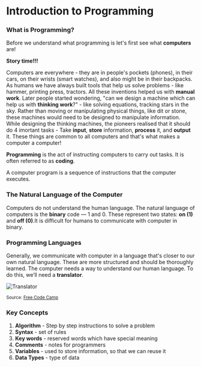 # Introduction to Programming

### What is Programming? 

Before we understand what programming is let's first see what **computers** are!

**Story time!!!**

Computers are everywhere - they are in people's pockets (phones), in their cars, on their wrists (smart watches), and also might be in their backpacks. 
As humans we have always built tools that help us solve problems - like hammer, printing press, tractors. All these inventions helped us with **manual work**. Later people started wondering, "can we design a machine which can help us with **thinking work**?" - like solving equations, tracking stars in the sky. Rather than moving or manipulating physical things, like dit or stone, these machines would need to be designed to manipulate information. While designing the thinking machines, the pioneers realised that it should do 4 imortant tasks - Take **input**, **store** information, **process** it, and **output** it. These things are common to all computers and that's what makes a computer a computer!

**Programming** is the act of instructing computers to carry out tasks. It is often referred to as **coding**.

A computer program is a sequence of instructions that the computer executes.

### The Natural Language of the Computer 
Computers do not understand the human language. The natural language of computers is the **binary** code — 1 and 0. These represent two states: **on (1)** and **off (0)**.It is difficult for humans to communicate with computer in binary.

### Programming Languages
Generally, we communicate with computer in a language that's closer to our own natural language. These are more structured and should be thoroughly learned. The computer needs a way to understand our human language. To do this, we’ll need a **translator**.

![Translator](https://cdn-media-1.freecodecamp.org/images/4NAINQiVOx5JSNH9XOrmaLpIvJPcxqvofFgd)
<div><small> Source: <a target="_blank" href="https://www.freecodecamp.org/news/a-gentler-introduction-to-programming-1f57383a1b2c/">Free Code Camp</a></small></div>

### Key Concepts
1. **Algorithm** - Step by step instructions to solve a problem
2. **Syntax** - set of rules
3. **Key words** - reserved words which have special meaning
4. **Comments** - notes for programmers
5. **Variables** - used to store information, so that we can reuse it
6. **Data Types** - type of data

